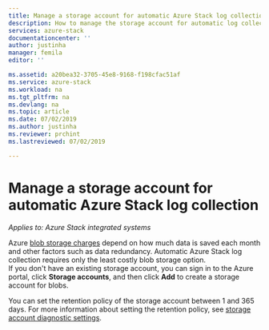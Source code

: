 ```yaml
---
title: Manage a storage account for automatic Azure Stack log collection | Microsoft Docs
description: How to manage the storage account for automatic log collection in Azure Stack Help + Support.
services: azure-stack
documentationcenter: ''
author: justinha
manager: femila
editor: ''

ms.assetid: a20bea32-3705-45e8-9168-f198cfac51af
ms.service: azure-stack
ms.workload: na
ms.tgt_pltfrm: na
ms.devlang: na
ms.topic: article
ms.date: 07/02/2019
ms.author: justinha
ms.reviewer: prchint
ms.lastreviewed: 07/02/2019

---
```

# Manage a storage account for automatic Azure Stack log collection 

*Applies to: Azure Stack integrated systems*

Azure [blob storage charges](https://azure.microsoft.com/pricing/details/storage/blobs/) depend on how much data is saved each month and other factors such as data redundancy. 
Automatic Azure Stack log collection requires only the least costly blob storage option.  
If you don't have an existing storage account, you can sign in to the Azure portal, click **Storage accounts**, and then click **Add** to create a storage account for blobs.

You can set the retention policy of the storage account between 1 and 365 days. For more information about setting the retention policy, see [storage account diagnostic settings](https://docs.microsoft.com/azure/azure-monitor/platform/archive-diagnostic-logs#diagnostic-settings). 
